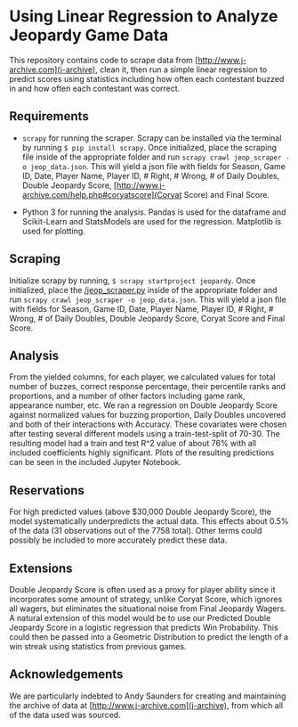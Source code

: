 # Using Linear Regression to Analyze Jeopardy Game Data

This repository contains code to scrape data from [http://www.j-archive.com](j-archive), clean it, then run a simple linear regression to predict scores using statistics including how often each contestant buzzed in and how often each contestant was correct.

## Requirements

* `scrapy` for running the scraper. Scrapy can be installed via the terminal by running `$ pip install scrapy`. Once initialized, place the scraping file inside of the appropriate folder and run `scrapy crawl jeop_scraper -o jeop_data.json`. This will yield a json file with fields for Season, Game ID, Date, Player Name, Player ID, # Right, # Wrong, # of Daily Doubles, Double Jeopardy Score, [http://www.j-archive.com/help.php#coryatscore](Coryat Score) and Final Score.

* Python 3 for running the analysis. Pandas is used for the dataframe and Scikit-Learn and StatsModels are used for the regression. Matplotlib is used for plotting.

## Scraping

Initialize scrapy by running, `$ scrapy startproject jeopardy`. Once initialized, place the [/jeop_scraper.py](spider) inside of the appropriate folder and run `scrapy crawl jeop_scraper -o jeop_data.json`. This will yield a json file with fields for Season, Game ID, Date, Player Name, Player ID, # Right, # Wrong, # of Daily Doubles, Double Jeopardy Score, Coryat Score and Final Score.

## Analysis

From the yielded columns, for each player, we calculated values for total number of buzzes, correct response percentage, their percentile ranks and proportions, and a number of other factors including game rank, appearance number, etc. We ran a regression on Double Jeopardy Score against normalized values for buzzing proportion, Daily Doubles uncovered and both of their interactions with Accuracy. These covariates were chosen after testing several different models using a train-test-split of 70-30. The resulting model had a train and test R^2 value of about 76% with all included coefficients highly significant. Plots of the resulting predictions can be seen in the included Jupyter Notebook.

## Reservations

For high predicted values (above $30,000 Double Jeopardy Score), the model systematically underpredicts the actual data. This effects about 0.5% of the data (31 observations out of the 7758 total). Other terms could possibly be included to more accurately predict these data.

## Extensions

Double Jeopardy Score is often used as a proxy for player ability since it incorporates some amount of strategy, unlike Coryat Score, which ignores all wagers, but eliminates the situational noise from Final Jeopardy Wagers. A natural extension of this model would be to use our Predicted Double Jeopardy Score in a logistic regression that predicts Win Probability. This could then be passed into a Geometric Distribution to predict the length of a win streak using statistics from previous games.

## Acknowledgements

We are particularly indebted to Andy Saunders for creating and maintaining the archive of data at [http://www.j-archive.com](j-archive), from which all of the data used was sourced.
